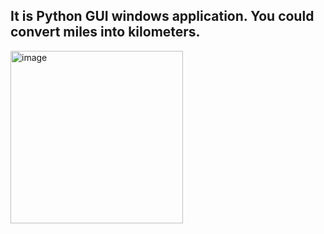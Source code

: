 ## It is Python GUI windows application. You could convert miles into kilometers.

<img width="276" alt="image" src="https://github.com/shubham-pawar/MilesToKilometers/assets/20646852/0e1befa3-da42-4d83-84ab-e0d9111669e6">

